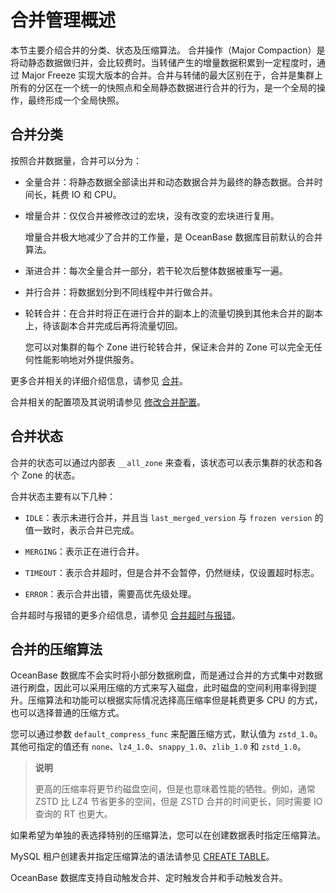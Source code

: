 合并管理概述
===========================

本节主要介绍合并的分类、状态及压缩算法。
合并操作（Major Compaction）是将动静态数据做归并，会比较费时。当转储产生的增量数据积累到一定程度时，通过 Major Freeze 实现大版本的合并。合并与转储的最大区别在于，合并是集群上所有的分区在一个统一的快照点和全局静态数据进行合并的行为，是一个全局的操作，最终形成一个全局快照。

合并分类
-------------------------

按照合并数据量，合并可以分为：

* 全量合并：将静态数据全部读出并和动态数据合并为最终的静态数据。合并时间长，耗费 IO 和 CPU。

* 增量合并：仅仅合并被修改过的宏块，没有改变的宏块进行复用。

  增量合并极大地减少了合并的工作量，是 OceanBase 数据库目前默认的合并算法。
  
* 渐进合并：每次全量合并一部分，若干轮次后整体数据被重写一遍。

* 并行合并：将数据划分到不同线程中并行做合并。

* 轮转合并：在合并时将正在进行合并的副本上的流量切换到其他未合并的副本上，待该副本合并完成后再将流量切回。

  您可以对集群的每个 Zone 进行轮转合并，保证未合并的 Zone 可以完全无任何性能影响地对外提供服务。
  
更多合并相关的详细介绍信息，请参见 [合并](../../../../15.oceanbase-database-overview/11.storage-architecture/3.minor-compaction-and-major-compaction/3.major-compaction.md)。

合并相关的配置项及其说明请参见 [修改合并配置](7.modify-major-compaction-configurations.md)。

合并状态
-------------------------

合并的状态可以通过内部表 `__all_zone` 来查看，该状态可以表示集群的状态和各个 Zone 的状态。

合并状态主要有以下几种：

* `IDLE`：表示未进行合并，并且当 `last_merged_version` 与 `frozen version` 的值一致时，表示合并已完成。

* `MERGING`：表示正在进行合并。

* `TIMEOUT`：表示合并超时，但是合并不会暂停，仍然继续，仅设置超时标志。

* `ERROR`：表示合并出错，需要高优先级处理。

合并超时与报错的更多介绍信息，请参见 [合并超时与报错](6.major-compaction-timeout-and-errors.md)。

合并的压缩算法
----------------------------

OceanBase 数据库不会实时将小部分数据刷盘，而是通过合并的方式集中对数据进行刷盘，因此可以采用压缩的方式来写入磁盘，此时磁盘的空间利用率得到提升。压缩算法和功能可以根据实际情况选择高压缩率但是耗费更多 CPU 的方式，也可以选择普通的压缩方式。

您可以通过参数 `default_compress_func` 来配置压缩方式，默认值为 `zstd_1.0`。其他可指定的值还有 `none`、`lz4_1.0`、`snappy_1.0`、`zlib_1.0` 和 `zstd_1.0`。
>**说明**
>
>更高的压缩率将更节约磁盘空间，但是也意味着性能的牺牲。例如，通常 ZSTD 比 LZ4 节省更多的空间，但是 ZSTD 合并的时间更长，同时需要 IO 查询的 RT 也更大。

如果希望为单独的表选择特别的压缩算法，您可以在创建数据表时指定压缩算法。

MySQL 租户创建表并指定压缩算法的语法请参见 [CREATE TABLE](../../../../14.developer-guide/7.sql-reference/5.sql-statements/19.create-table.md)。

OceanBase 数据库支持自动触发合并、定时触发合并和手动触发合并。
